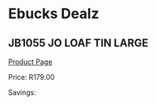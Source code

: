 
# Ebucks Dealz
## JB1055 JO LOAF TIN LARGE
[Product Page](https://www.ebucks.com/web/shop/productSelected.do?prodId=1135586814&catId=704983235)

Price: R179.00

Savings: 


	
